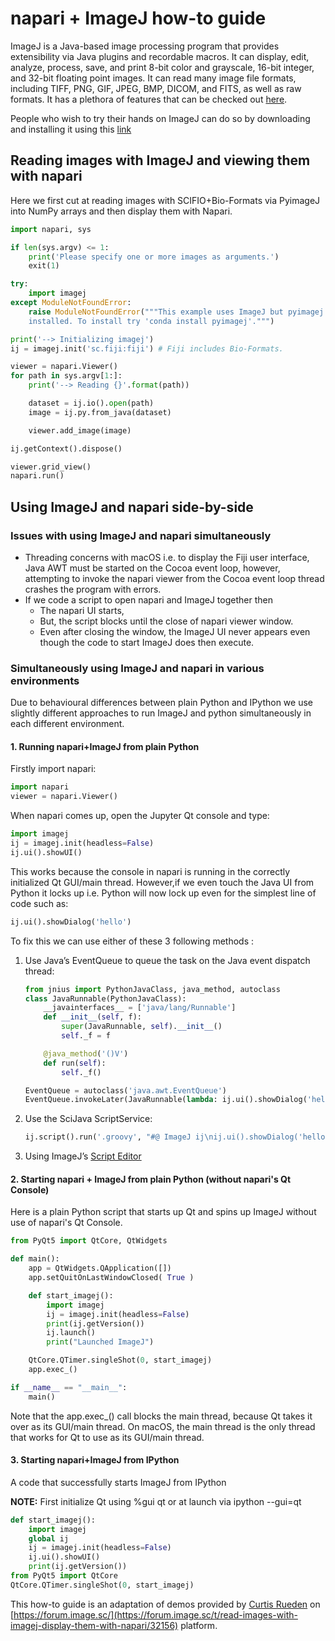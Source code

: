 # napari + ImageJ how-to guide

ImageJ is a Java-based image processing program that provides extensibility via Java plugins and recordable macros. It can display, edit, analyze, process, save, and print 8-bit color and grayscale, 16-bit integer, and 32-bit floating point images. It can read many image file formats, including TIFF, PNG, GIF, JPEG, BMP, DICOM, and FITS, as well as raw formats. It has a plethora of features that can be checked out [here](https://en.wikipedia.org/wiki/ImageJ#Features).

People who wish to try their hands on ImageJ can do so by downloading and installing it using this [link](https://imagej.net/Fiji/Downloads)

## Reading images with ImageJ and viewing them with napari

Here we first cut at reading images with SCIFIO+Bio-Formats via PyimageJ into NumPy arrays
and then display them with Napari.

```python
import napari, sys

if len(sys.argv) <= 1:
    print('Please specify one or more images as arguments.')
    exit(1)

try:
    import imagej
except ModuleNotFoundError:
    raise ModuleNotFoundError("""This example uses ImageJ but pyimagej is not
    installed. To install try 'conda install pyimagej'.""")

print('--> Initializing imagej')
ij = imagej.init('sc.fiji:fiji') # Fiji includes Bio-Formats.

viewer = napari.Viewer()
for path in sys.argv[1:]:
    print('--> Reading {}'.format(path))

    dataset = ij.io().open(path)
    image = ij.py.from_java(dataset)

    viewer.add_image(image)

ij.getContext().dispose()

viewer.grid_view()
napari.run()
```

## Using ImageJ and napari side-by-side

### Issues with using ImageJ and napari simultaneously

- Threading concerns with macOS i.e. to display the Fiji user interface, Java AWT must be started on the Cocoa event loop, however, attempting to invoke the napari viewer from the Cocoa event loop thread crashes the program with errors. 
- If we code a script to open napari and ImageJ together then
  - The napari UI starts,
  - But, the script blocks until the close of napari viewer window.
  - Even after closing the window, the ImageJ UI never appears even though the code to start ImageJ does then execute.
 
### Simultaneously using ImageJ and napari in various environments

Due to behavioural differences between plain Python and IPython we use slightly different approaches to run ImageJ and python simultaneously in each different environment. 

#### 1. Running napari+ImageJ from plain Python

Firstly import napari:

```python
import napari
viewer = napari.Viewer()
```

When napari comes up, open the Jupyter Qt console and type:

```python
import imagej
ij = imagej.init(headless=False)
ij.ui().showUI()
```

This works because the console in napari is running in the correctly initialized Qt GUI/main thread. However,if we even touch the Java UI from Python it locks up i.e.  Python will now lock up even for the simplest line of code such as:

```python 
ij.ui().showDialog('hello')
```

To fix this we can use either of these 3 following methods :

1. Use Java’s EventQueue to queue the task on the Java event dispatch thread:
    ```python 
    from jnius import PythonJavaClass, java_method, autoclass
    class JavaRunnable(PythonJavaClass):
        __javainterfaces__ = ['java/lang/Runnable']
        def __init__(self, f):
            super(JavaRunnable, self).__init__()
            self._f = f
    
        @java_method('()V')
        def run(self):
            self._f()
    
    EventQueue = autoclass('java.awt.EventQueue')
    EventQueue.invokeLater(JavaRunnable(lambda: ij.ui().showDialog('hello')))
    ```

2. Use the SciJava ScriptService:
    ```python
    ij.script().run('.groovy', "#@ ImageJ ij\nij.ui().showDialog('hello')", True)
    ```

3. Using ImageJ’s [Script Editor](https://imagej.net/Using_the_Script_Editor)

#### 2. Starting napari + ImageJ from plain Python (without napari's Qt Console)
Here is a plain Python script that starts up Qt and spins up ImageJ without use of napari's Qt Console. 

``` python
from PyQt5 import QtCore, QtWidgets

def main():
    app = QtWidgets.QApplication([])
    app.setQuitOnLastWindowClosed( True )

    def start_imagej():
        import imagej
        ij = imagej.init(headless=False)
        print(ij.getVersion())
        ij.launch()
        print("Launched ImageJ")

    QtCore.QTimer.singleShot(0, start_imagej)
    app.exec_()

if __name__ == "__main__":
    main()
```

Note that the app.exec_() call blocks the main thread, because Qt takes it over as its GUI/main thread. On macOS, the main thread is the only thread that works for Qt to use as its GUI/main thread.

#### 3. Starting napari+ImageJ from IPython

A code that successfully starts ImageJ from IPython 

**NOTE:** First initialize Qt using %gui qt or at launch via ipython --gui=qt

```python
def start_imagej():
    import imagej
    global ij
    ij = imagej.init(headless=False)
    ij.ui().showUI()
    print(ij.getVersion())
from PyQt5 import QtCore
QtCore.QTimer.singleShot(0, start_imagej)
```

This how-to guide is an adaptation of demos provided by [Curtis Rueden](https://forum.image.sc/u/ctrueden) on [https://forum.image.sc/](https://forum.image.sc/t/read-images-with-imagej-display-them-with-napari/32156) platform.
